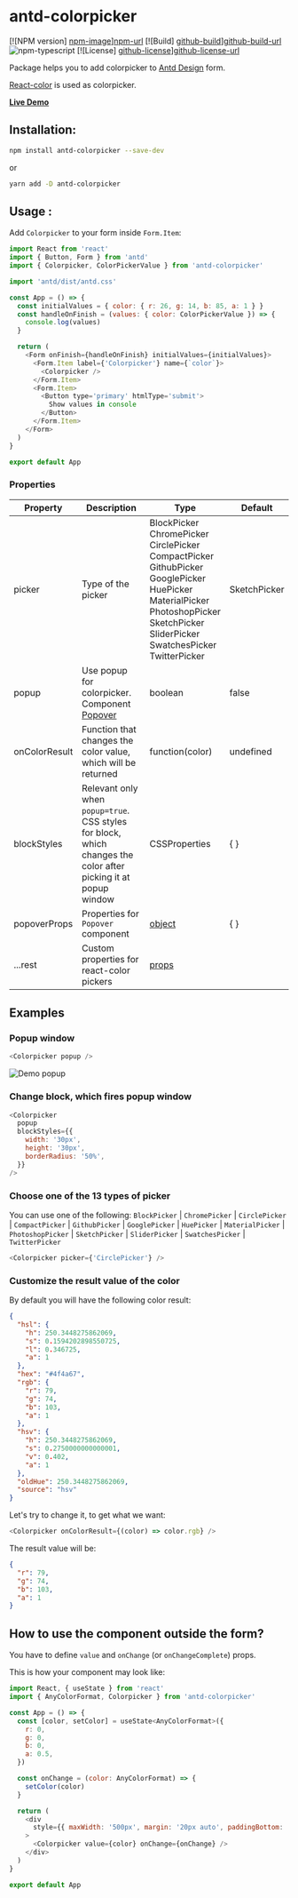 # antd-colorpicker

[![NPM version] [npm-image]][npm-url]
[![Build] [github-build]][github-build-url]
![npm-typescript]
[![License] [github-license]][github-license-url]

Package helps you to add colorpicker to [Antd Design](https://www.npmjs.com/package/antd) form.

[React-color](https://www.npmjs.com/package/react-color) is used as colorpicker.

[**Live Demo**](https://gapon2401.github.io/antd-colorpicker/)

## Installation:

```bash
npm install antd-colorpicker --save-dev
```

or

```bash
yarn add -D antd-colorpicker
```

## Usage :

Add `Colorpicker` to your form inside `Form.Item`:

```js
import React from 'react'
import { Button, Form } from 'antd'
import { Colorpicker, ColorPickerValue } from 'antd-colorpicker'

import 'antd/dist/antd.css'

const App = () => {
  const initialValues = { color: { r: 26, g: 14, b: 85, a: 1 } }
  const handleOnFinish = (values: { color: ColorPickerValue }) => {
    console.log(values)
  }

  return (
    <Form onFinish={handleOnFinish} initialValues={initialValues}>
      <Form.Item label={'Colorpicker'} name={`color`}>
        <Colorpicker />
      </Form.Item>
      <Form.Item>
        <Button type='primary' htmlType='submit'>
          Show values in console
        </Button>
      </Form.Item>
    </Form>
  )
}

export default App
```

### Properties

| Property      | Description                                                                                                     | Type                                                                                                                                                                                                                                                              | Default      |
|---------------|-----------------------------------------------------------------------------------------------------------------|-------------------------------------------------------------------------------------------------------------------------------------------------------------------------------------------------------------------------------------------------------------------|--------------|
| picker        | Type of the picker                                                                                              | BlockPicker <br /> ChromePicker <br /> CirclePicker <br /> CompactPicker <br /> GithubPicker <br /> GooglePicker <br /> HuePicker <br /> MaterialPicker <br /> PhotoshopPicker <br /> SketchPicker <br /> SliderPicker <br /> SwatchesPicker <br /> TwitterPicker | SketchPicker |
| popup         | Use popup for colorpicker. Component [Popover](https://ant.design/components/popover/)                          | boolean                                                                                                                                                                                                                                                           | false        |
| onColorResult | Function that changes the color value, which will be returned                                                   | function(color)                                                                                                                                                                                                                                                   | undefined    |
| blockStyles   | Relevant only when `popup=true`. CSS styles for block, which changes the color after picking it at popup window | CSSProperties                                                                                                                                                                                                                                                     | { }          |
| popoverProps  | Properties for `Popover` component                                                                              | [object](https://ant.design/components/popover/#API)                                                                                                                                                                                                              | { }          |
| ...rest       | Custom properties for react-color pickers                                                                       | [props](http://casesandberg.github.io/react-color/)                                                                                                                                                                                                               |              |

## Examples

### Popup window

```js
<Colorpicker popup />
```

![Demo popup](https://media.giphy.com/media/vevqTj5z8fgdhjkxLy/giphy.gif)

### Change block, which fires popup window

```js
<Colorpicker
  popup
  blockStyles={{
    width: '30px',
    height: '30px',
    borderRadius: '50%',
  }}
/>
```

### Choose one of the 13 types of picker

You can use one of the following: `BlockPicker` | `ChromePicker` | `CirclePicker` | `CompactPicker` | `GithubPicker` | `GooglePicker` | `HuePicker` | `MaterialPicker` | `PhotoshopPicker` | `SketchPicker` | `SliderPicker` | `SwatchesPicker` | `TwitterPicker`

```js
<Colorpicker picker={'CirclePicker'} />
```

### Customize the result value of the color

By default you will have the following color result:

```json
{
  "hsl": {
    "h": 250.3448275862069,
    "s": 0.1594202898550725,
    "l": 0.346725,
    "a": 1
  },
  "hex": "#4f4a67",
  "rgb": {
    "r": 79,
    "g": 74,
    "b": 103,
    "a": 1
  },
  "hsv": {
    "h": 250.3448275862069,
    "s": 0.2750000000000001,
    "v": 0.402,
    "a": 1
  },
  "oldHue": 250.3448275862069,
  "source": "hsv"
}
```

Let's try to change it, to get what we want:

```js
<Colorpicker onColorResult={(color) => color.rgb} />
```

The result value will be:

```json
{
  "r": 79,
  "g": 74,
  "b": 103,
  "a": 1
}
```


## How to use the component outside the form?

You have to define `value` and `onChange` (or `onChangeComplete`) props.

This is how your component may look like:
```js
import React, { useState } from 'react'
import { AnyColorFormat, Colorpicker } from 'antd-colorpicker'

const App = () => {
  const [color, setColor] = useState<AnyColorFormat>({
    r: 0,
    g: 0,
    b: 0,
    a: 0.5,
  })

  const onChange = (color: AnyColorFormat) => {
    setColor(color)
  }

  return (
    <div
      style={{ maxWidth: '500px', margin: '20px auto', paddingBottom: '50px' }}
    >
      <Colorpicker value={color} onChange={onChange} />
    </div>
  )
}

export default App

```

[npm-url]: https://www.npmjs.com/package/antd-colorpicker
[npm-image]: https://img.shields.io/npm/v/antd-colorpicker
[github-license]: https://img.shields.io/github/license/gapon2401/antd-colorpicker
[github-license-url]: https://github.com/gapon2401/antd-colorpicker/blob/master/LICENSE
[github-build]: https://github.com/gapon2401/antd-colorpicker/actions/workflows/publish.yml/badge.svg
[github-build-url]: https://github.com/gapon2401/antd-colorpicker/actions/workflows/publish.yml
[npm-typescript]: https://img.shields.io/npm/types/antd-colorpicker